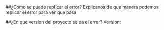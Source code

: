 ##¿Como se puede replicar el error? 
Explicanos de que manera podemos replicar el error para ver que pasa

##¿En que version del proyecto se da el error? 
Version: 
